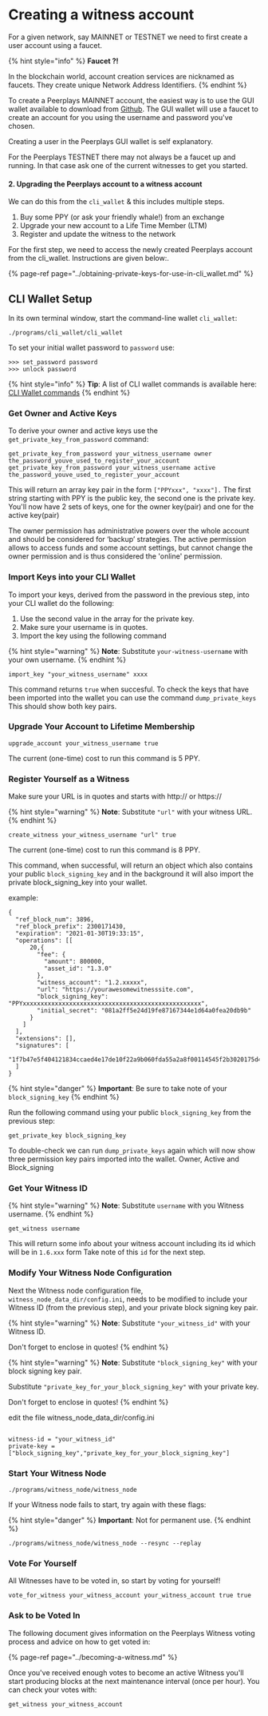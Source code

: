 # Creating a witness account

For a given network, say MAINNET or TESTNET we need to first create a user account using a faucet. 

{% hint style="info" %}
**Faucet ?!**

In the blockchain world, account creation services are nicknamed as faucets. They create unique Network Address Identifiers.
{% endhint %}

To create a Peerplays MAINNET account, the easiest way is to use the GUI wallet available to download from [Github](https://github.com/peerplays-network/peerplays-core-gui/releases).  The GUI wallet will use a faucet to create an account for you using the username and password you've chosen.

Creating a user in the Peerplays GUI wallet is self explanatory.

For the Peerplays TESTNET there may not always be a faucet up and running. In that case ask one of the current witnesses to get you started.

#### 2. Upgrading the Peerplays account to a witness account

We can do this from the `cli_wallet` & this includes multiple steps.

1. Buy some PPY \(or ask your friendly whale!\) from an exchange
2. Upgrade your new account to a Life Time Member \(LTM\)
3. Register and update the witness to the network

For the first step, we need to access the newly created Peerplays account from the cli\_wallet. Instructions are given below:.

{% page-ref page="../obtaining-private-keys-for-use-in-cli\_wallet.md" %}



## CLI Wallet Setup

In its own terminal window, start the command-line wallet `cli_wallet`:

```text
./programs/cli_wallet/cli_wallet
```

To set your initial wallet password to `password` use:

```text
>>> set_password password
>>> unlock password
```

{% hint style="info" %}
**Tip**: A list of CLI wallet commands is available here:[ ](https://github.com/PBSA/peerplays/blob/master/libraries/wallet/include/graphene/wallet/api_documentation.hpp)[CLI Wallet commands](https://github.com/PBSA/peerplays/blob/master/libraries/wallet/include/graphene/wallet/api_documentation.hpp)
{% endhint %}

### Get Owner and Active Keys

To derive your owner and active keys use the `get_private_key_from_password` command:

```text
get_private_key_from_password your_witness_username owner the_password_youve_used_to_register_your_account
get_private_key_from_password your_witness_username active the_password_youve_used_to_register_your_account
```

This will return an array key pair in the form `["PPYxxx", "xxxx"].`
The first string starting with PPY is the public key, the second one is the private key.
You'll now have 2 sets of keys, one for the owner key(pair) and one for the active key(pair)

The owner permission has administrative powers over the whole account and should be considered for ‘backup’ strategies.
The active permission allows to access funds and some account settings, but cannot change the owner permission and is thus considered the 'online' permission.


### Import Keys into your CLI Wallet

To import your keys, derived from the password in the previous step, into your CLI wallet do the following:

1. Use the second value in the array for the private key.
2. Make sure your username is in quotes. 
3. Import the key using the following command 

{% hint style="warning" %}
**Note**: Substitute `your-witness-username` with your own username.
{% endhint %}

```text
import_key "your_witness_username" xxxx
```

This command returns `true` when succesful.
To check the keys that have been imported into the wallet you can use the command `dump_private_keys`
This should show both key pairs.

### Upgrade Your Account to Lifetime Membership

```text
upgrade_account your_witness_username true
```
The current (one-time) cost to run this command is 5 PPY.

### Register Yourself as a Witness

Make sure your URL is in quotes and starts with http:// or https://

{% hint style="warning" %}
**Note**: Substitute `"url"` with your witness URL.
{% endhint %}

```text
create_witness your_witness_username "url" true
```
The current (one-time) cost to run this command is 8 PPY.

This command, when successful, will return an object which also contains your public `block_signing_key` and in the background it will also import the private block_signing_key into your wallet.

example:
```
{
  "ref_block_num": 3896,
  "ref_block_prefix": 2300171430,
  "expiration": "2021-01-30T19:33:15",
  "operations": [[
      20,{
        "fee": {
          "amount": 800000,
          "asset_id": "1.3.0"
        },
        "witness_account": "1.2.xxxxx",
        "url": "https://yourawesomewitnesssite.com",
        "block_signing_key": "PPYxxxxxxxxxxxxxxxxxxxxxxxxxxxxxxxxxxxxxxxxxxxxxxxxxx",
        "initial_secret": "081a2ff5e24d19fe87167344e1d64a0fea20db9b"
      }
    ]
  ],
  "extensions": [],
  "signatures": [
    "1f7b47e5f404121834ccaed4e17de10f22a9b060fda55a2a8f00114545f2b3020175d44b96724342a0fa4c8cc5a5f4f5f13fa4cc40d3f326dba033877650f32ed2"
  ]
}
```

{% hint style="danger" %}
**Important**: Be sure to take note of  your `block_signing_key`
{% endhint %}

Run the following command using your public `block_signing_key` from the previous step:

```text
get_private_key block_signing_key
```

To double-check we can run `dump_private_keys` again which will now show three permission key pairs imported into the wallet. Owner, Active and Block_signing

### Get Your Witness ID

{% hint style="warning" %}
**Note**: Substitute `username` with you Witness username.
{% endhint %}

```text
get_witness username 
```
This will return some info about your witness account including its id which will be in `1.6.xxx` form
Take note of this `id` for the next step.

### Modify Your Witness Node Configuration

Next the Witness node configuration file, `witness_node_data_dir/config.ini`, needs to be modified to include your Witness ID \(from the previous step\), and your private block signing key pair.

{% hint style="warning" %}
**Note**: Substitute `"your_witness_id"` with your Witness ID. 

Don't forget to enclose in quotes!
{% endhint %}

{% hint style="warning" %}
**Note**: Substitute `"block_signing_key"` with your block signing key pair.

Substitute `"private_key_for_your_block_signing_key"` with your private key.

Don't forget to enclose in quotes!
{% endhint %}

edit the file witness_node_data_dir/config.ini
```text

witness-id = "your_witness_id"
private-key = ["block_signing_key","private_key_for_your_block_signing_key"]
```

### Start Your Witness Node

```text
./programs/witness_node/witness_node
```

If your Witness node fails to start, try again with these flags:

{% hint style="danger" %}
**Important**: Not for permanent use.
{% endhint %}

```text
./programs/witness_node/witness_node --resync --replay
```

### Vote For Yourself

All Witnesses have to be voted in, so start by voting for yourself!

```text
vote_for_witness your_witness_account your_witness_account true true
```

### Ask to be Voted In

The following document gives information on the Peerplays Witness voting process and advice on how to get voted in:

{% page-ref page="../becoming-a-witness.md" %}

Once you've received enough votes to become an active Witness you'll start producing blocks at the next maintenance interval \(once per hour\). You can check your votes with:

```text
get_witness your_witness_account
```

### 


